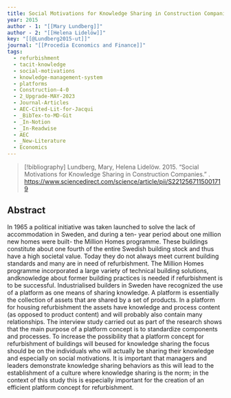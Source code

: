 ```yaml
---
title: Social Motivations for Knowledge Sharing in Construction Companies
year: 2015
author - 1: "[[Mary Lundberg]]"
author - 2: "[[Helena Lidelöw]]"
key: "[[@Lundberg2015-ut]]"
journal: "[[Procedia Economics and Finance]]"
tags:
  - refurbishment
  - tacit-knowledge
  - social-motivations
  - knowledge-management-system
  - platforms
  - Construction-4-0
  - 2_Upgrade-MAY-2023
  - Journal-Articles
  - AEC-Cited-Lit-for-Jacqui
  - _BibTex-to-MD-Git
  - _In-Notion
  - _In-Readwise
  - AEC
  - _New-Literature
  - Economics
---
```


> [!bibliography]
> Lundberg, Mary, Helena Lidelöw. 2015. “Social Motivations for Knowledge Sharing in Construction Companies.” . https://www.sciencedirect.com/science/article/pii/S2212567115001719

## Abstract
In 1965 a political initiative was taken launched to solve the lack of accommodation in Sweden, and during a ten- year period about one million new homes were built- the Million Homes programme. These buildings constitute about one fourth of the entire Swedish building stock and thus have a high societal value. Today they do not always meet current building standards and many are in need of refurbishment. The Million Homes programme incorporated a large variety of technical building solutions, andknowledge about former building practices is needed if refurbishment is to be successful. Industrialised builders in Sweden have recognized the use of a platform as one means of sharing knowledge. A platform is essentially the collection of assets that are shared by a set of products. In a platform for housing refurbishment the assets have knowledge and process content (as opposed to product content) and will probably also contain many relationships. The interview study carried out as part of the research shows that the main purpose of a platform concept is to standardize components and processes. To increase the possibility that a platform concept for refurbishment of buildings will beused for knowledge sharing the focus should be on the individuals who will actually be sharing their knowledge and especially on social motivations. It is important that managers and leaders demonstrate knowledge sharing behaviors as this will lead to the establishment of a culture where knowledge sharing is the norm; in the context of this study this is especially important for the creation of an efficient platform concept for refurbishment.